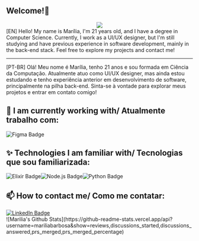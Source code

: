 ## Welcome!👋
<div align="center"><img src="https://64.media.tumblr.com/c70e8fcdf61a132a873f99db163896a2/tumblr_o48ggtdpJA1sfmahro1_400.gifv"/></div>
[EN]
Hello! My name is Marília, I'm 21 years old, and I have a degree in Computer Science. Currently, I work as a UI/UX designer, but I'm still studying and have previous experience in software development, mainly in the back-end stack. Feel free to explore my projects and contact me!

---------------------------------------------------------------------------------
[PT-BR]
Olá! Meu nome é Marília, tenho 21 anos e sou formada em Ciência da Computação. Atualmente atuo como UI/UX designer, mas ainda estou estudando e tenho experiência anterior em desenvolvimento de software, principalmente na pilha back-end. Sinta-se à vontade para explorar meus projetos e entrar em contato comigo!

## 🔭 I am currently working with/ Atualmente trabalho com:
<img src="https://img.shields.io/badge/Figma-orange?style=for-the-badge&logo=figma&logoColor=white" alt="Figma Badge"/>

## ✨ Technologies I am familiar with/ Tecnologias que sou familiarizada:

<img src="https://img.shields.io/badge/Elixir-purple?style=for-the-badge&logo=elixir&logoColor=white" alt="Elixir Badge"/><img src="https://img.shields.io/badge/Node.js-green?style=for-the-badge&logo=node.js&logoColor=white" alt="Node.js Badge"/><img src="https://img.shields.io/badge/Python-blue?style=for-the-badge&logo=python&logoColor=white" alt="Python Badge"/>

## 📫 How to contact me/ Como me contatar:
<div id="badges">
  <a href="https://www.linkedin.com/in/mariliarbarbosa/"><img src="https://img.shields.io/badge/LinkedIn-blue?style=for-the-badge&logo=linkedin&logoColor=white" alt="LinkedIn Badge"/></a>
</div>
![Marilia's Github Stats](https://github-readme-stats.vercel.app/api?username=mariliabarbosa&show=reviews,discussions_started,discussions_answered,prs_merged,prs_merged_percentage)
